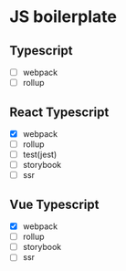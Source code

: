 # JS boilerplate

## Typescript

- [ ] webpack
- [ ] rollup

## React Typescript

- [x] webpack
- [ ] rollup
- [ ] test(jest)
- [ ] storybook
- [ ] ssr

## Vue Typescript

- [x] webpack
- [ ] rollup
- [ ] storybook
- [ ] ssr
